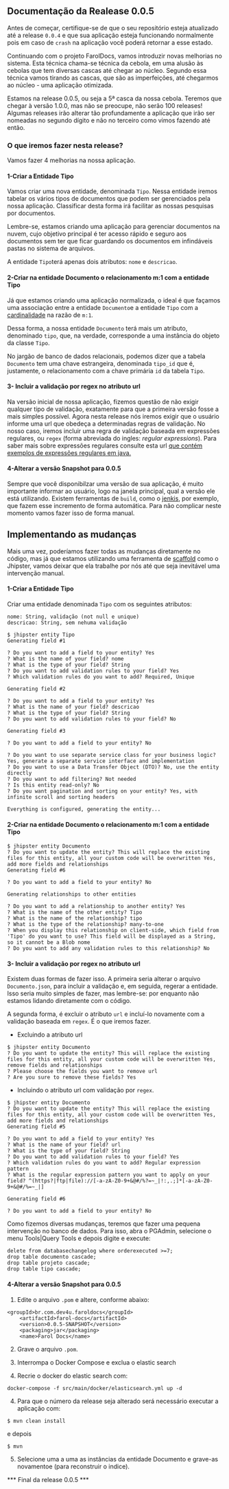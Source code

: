 ## Documentação da Realease 0.0.5

Antes de começar, certifique-se de que o seu repositório esteja atualizado até a release `0.0.4` e que sua aplicação esteja funcionando normalmente pois em caso de `crash` na aplicação você poderá retornar a esse estado.

Continuando com o projeto FarolDocs, vamos introduzir novas melhorias no sistema. Esta técnica chama-se técnica da cebola, em uma alusão às cebolas que tem diversas cascas até chegar ao núcleo. Segundo essa técnica vamos tirando as cascas, que são as imperfeições, até chegarmos ao núcleo  - uma aplicação otimizada.

Estamos na release 0.0.5, ou seja a 5ª casca da nossa cebola. Teremos que chegar à versão 1.0.0, mas não se preocupe, não serão 100 releases! Algumas releases irão alterar tão profundamente a aplicação que irão ser nomeadas no segundo dígito e não no terceiro como vimos fazendo até então.

### O que iremos fazer nesta release? 

Vamos fazer 4 melhorias na nossa aplicação.

#### 1-Criar a Entidade Tipo

Vamos criar uma nova entidade, denominada `Tipo`. Nessa entidade iremos tabelar os vários tipos de documentos que podem ser gerenciados pela nossa aplicação. Classificar desta forma irá facilitar as nossas pesquisas por documentos.

Lembre-se, estamos criando uma aplicação para gerenciar documentos na nuvem, cujo objetivo principal é ter acesso rápido e seguro aos documentos sem ter que ficar guardando os documentos em infindáveis pastas no sistema de arquivos.

A entidade `Tipo`terá apenas dois atributos: `nome` e `descricao`.

#### 2-Criar na entidade Documento o relacionamento m:1  com a entidade Tipo

Já que estamos criando uma aplicação normalizada, o ideal é que façamos uma associação entre a entidade `Documento`e a entidade `Tipo` com a [cardinalidade](https://www.ic.unicamp.br/~santanch/teaching/oop/2015-1/slides/poo0401-agregacao-v02.pdf) na razão de `m:1`.

Dessa forma, a nossa entidade `Documento` terá mais um atributo, denominado `tipo`, que, na verdade, corresponde a uma instância do objeto da classe `Tipo`.

No jargão de banco de dados relacionais, podemos dizer que a tabela `Documento` tem uma chave estrangeira, denominada `tipo_id` que é, justamente, o relacionamento com a chave primária `id` da tabela `Tipo`.

#### 3- Incluir a validação por regex no atributo url 

Na versão inicial de nossa aplicação, fizemos questão de não exigir qualquer tipo de validação, exatamente para que a primeira versão fosse a mais simples possível. Agora nesta release nós iremos exigir que o usuário informe uma url que obedeça a determinadas regras de validação. No nosso caso, iremos incluir uma regra de validação baseada em expressões regulares, ou `regex` (forma abreviada do ingles: *regular expressions*). Para saber mais sobre expressões regulares consulte esta url [que contém exemplos de expressões regulares em java.](https://www.devmedia.com.br/conceitos-basicos-sobre-expressoes-regulares-em-java/27539)


#### 4-Alterar a versão Snapshot para 0.0.5

Sempre que você disponibilzar uma versão de sua aplicação, é muito importante informar ao usuário, logo na janela principal, qual a versão ele está utilizando. Existem ferramentas de `build`, como o [jenkis](https://github.com/jenkinsci/jenkins), por exemplo, que fazem esse incremento de forma automática. Para não complicar neste momento vamos fazer isso de forma manual.  

## Implementando as mudanças

Mais uma vez, poderíamos fazer todas as mudanças diretamente no código, mas já que estamos utilizando uma ferramenta de [scaffold](https://pt.stackoverflow.com/questions/119731/o-que-%C3%A9-scaffold) como o Jhipster, vamos deixar que ela trabalhe por nós até que seja inevitável uma intervenção manual.

#### 1-Criar a Entidade Tipo

Criar uma entidade denominada `Tipo` com os seguintes atributos:

```
nome: String, validação (not null e unique)
descricao: String, sem nehuma validação
```


```
$ jhipster entity Tipo
Generating field #1

? Do you want to add a field to your entity? Yes
? What is the name of your field? nome
? What is the type of your field? String
? Do you want to add validation rules to your field? Yes
? Which validation rules do you want to add? Required, Unique

Generating field #2

? Do you want to add a field to your entity? Yes
? What is the name of your field? descricao
? What is the type of your field? String
? Do you want to add validation rules to your field? No

Generating field #3

? Do you want to add a field to your entity? No

? Do you want to use separate service class for your business logic? Yes, generate a separate service interface and implementation
? Do you want to use a Data Transfer Object (DTO)? No, use the entity directly
? Do you want to add filtering? Not needed
? Is this entity read-only? No
? Do you want pagination and sorting on your entity? Yes, with infinite scroll and sorting headers

Everything is configured, generating the entity...
```

#### 2-Criar na entidade Documento o relacionamento m:1  com a entidade Tipo

```
$ jhipster entity Documento
? Do you want to update the entity? This will replace the existing files for this entity, all your custom code will be overwritten Yes, add more fields and relationships
Generating field #6

? Do you want to add a field to your entity? No

Generating relationships to other entities

? Do you want to add a relationship to another entity? Yes
? What is the name of the other entity? Tipo
? What is the name of the relationship? tipo
? What is the type of the relationship? many-to-one
? When you display this relationship on client-side, which field from 'Tipo' do you want to use? This field will be displayed as a String, so it cannot be a Blob nome
? Do you want to add any validation rules to this relationship? No

```
#### 3- Incluir a validação por regex no atributo url 

Existem duas formas de fazer isso. A primeira seria alterar o arquivo `Documento.json`, para incluir a validação e, em seguida, regerar a entidade. Isso seria muito simples de fazer, mas lembre-se: por enquanto não estamos lidando diretamente com o código.

A segunda forma, é excluir o atributo `url` e incluí-lo novamente com a validação baseada em `regex`. É o que iremos fazer.


 - Excluindo a atributo url
```
$ jhipster entity Documento
? Do you want to update the entity? This will replace the existing files for this entity, all your custom code will be overwritten Yes, remove fields and relationships
? Please choose the fields you want to remove url
? Are you sure to remove these fields? Yes

```

- Incluindo o atributo url com validação por `regex`.

```
$ jhipster entity Documento
? Do you want to update the entity? This will replace the existing files for this entity, all your custom code will be overwritten Yes, add more fields and relationships
Generating field #5

? Do you want to add a field to your entity? Yes
? What is the name of your field? url
? What is the type of your field? String
? Do you want to add validation rules to your field? Yes
? Which validation rules do you want to add? Regular expression pattern
? What is the regular expression pattern you want to apply on your field? ^(https?|ftp|file)://[-a-zA-Z0-9+&@#/%?=~_|!:,.;]*[-a-zA-Z0-9+&@#/%=~_|]

Generating field #6

? Do you want to add a field to your entity? No

```

Como fizemos diversas mudanças, teremos que fazer uma pequena intervenção no banco de dados. Para isso, abra o PGAdmin, selecione o menu Tools|Query Tools e depois digite e execute:

```
delete from databasechangelog where orderexecuted >=7;
drop table documento cascade;
drop table projeto cascade;
drop table tipo cascade;
```

#### 4-Alterar a versão Snapshot para 0.0.5

1. Edite o arquivo `.pom` e altere, conforme abaixo:

```
<groupId>br.com.dev4u.faroldocs</groupId>
    <artifactId>farol-docs</artifactId>
    <version>0.0.5-SNAPSHOT</version>
    <packaging>jar</packaging>
    <name>Farol Docs</name>
```

2. Grave o arquivo `.pom`. 

3. Interrompa o Docker Compose e exclua o elastic search

4. Recrie o docker do elastic search com:

```
docker-compose -f src/main/docker/elasticsearch.yml up -d
```

4. Para que o número da release seja alterado será necessário executar a aplicação com:

```
$ mvn clean install
```
e depois

```
$ mvn 
```

5. Selecione uma a uma as instâncias da entidade Documento e grave-as novamentoe (para reconstruir o indice).




*** Final da release 0.0.5 ***